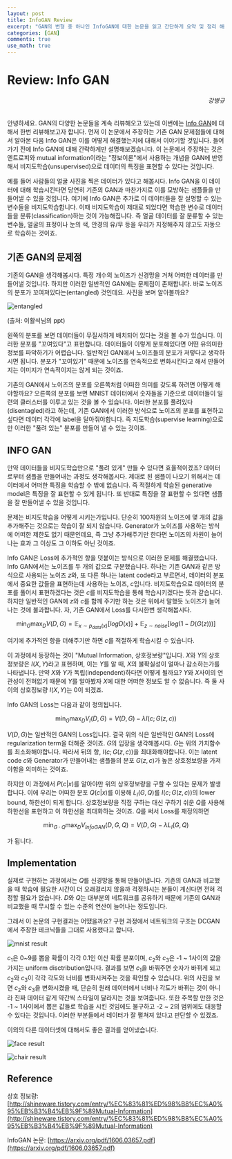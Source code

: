 ```yaml
---
layout: post
title: InfoGAN Review
excerpt: "GAN의 변형 중 하나인 InfoGAN에 대한 논문을 읽고 간단하게 요약 및 정리 해봤습니다."
categories: [GAN]
comments: true
use_math: true
---
```


# Review: Info GAN

<h6 align="right">강병규</h6>

안녕하세요. GAN의 다양한 논문들을 계속 리뷰해오고 있는데 이번에는 [Info GAN](https://arxiv.org/abs/1606.03657)에 대해서 한번 리뷰해보고자 합니다. 먼저 이 논문에서 주장하는 기존 GAN 문제점들에 대해서 알아본 다음 Info GAN은 이를 어떻게 해결했는지에 대해서 이야기할 것입니다. 들어가기 전에 Info GAN에 대해 간략하게만 설명해보겠습니다. 이 논문에서 주장하는 것은 엔트로피와 mutual information이라는 "정보이론"에서 사용하는 개념을 GAN에 반영해서 비지도학습(unsupervised)으로 데이터의 특징을 표현할 수 있다는 것입니다.

예를 들어 사람들의 얼굴 사진을 찍은 데이터가 있다고 해봅시다. Info GAN을 이 데이터에 대해 학습시킨다면 당연히 기존의 GAN과 마찬가지로 이를 모방하는 샘플들을 만들어낼 수 있을 것입니다. 여기에 Info GAN은 추가로 이 데이터들을 잘 설명할 수 있는 변수들을 비지도학습합니다. 이때 비지도학습이 제대로 되었다면 학습한 변수로 데이터들을 분류(classification)하는 것이 가능해집니다. 즉 얼굴 데이터를 잘 분류할 수 있는 변수들, 얼굴의 표정이나 눈의 색, 안경의 유/무 등을 우리가 지정해주지 않고도 자동으로 학습하는 것이죠.

## 기존 GAN의 문제점

기존의 GAN을 생각해봅시다. 특정 개수의 노이즈가 신경망을 거쳐 어떠한 데이터를 만들어낼 것입니다. 하지만 이러한 일반적인 GAN에는 문제점이 존재합니다. 바로 노이즈의 분포가 꼬여져있다는(entangled) 것인데요. 사진을 보며 알아볼까요?

![entangled](https://user-images.githubusercontent.com/25279765/29562618-015ac86e-8775-11e7-8df1-673c9ab87a46.png)

(출처: 이활석님의 ppt)

왼쪽의 분포를 보면 데이터들이 무질서하게 배치되어 있다는 것을 볼 수가 있습니다. 이러한 분포를 "꼬여있다"고 표현합니다. 데이터들이 이렇게 분포해있다면 어떤 유의미한 정보를 파악하기가 어렵습니다. 일반적인 GAN에서 노이즈들의 분포가 저렇다고 생각하시면 됩니다. 분포가 "꼬여있기" 때문에 노이즈를 연속적으로 변화시킨다고 해서 만들어지는 이미지가 연속적이지는 않게 되는 것이죠.

기존의 GAN에서 노이즈의 분포를 오른쪽처럼 어떠한 의미를 갖도록 하려면 어떻게 해야할까요? 오른쪽의 분포를 보면 MNIST 데이터에서 숫자들을 기준으로 데이터들이 일련의 클러스터를 이루고 있는 것을 볼 수 있습니다. 이러한 분포를 풀려있다(disentagled)라고 하는데, 기존 GAN에서 이러한 방식으로 노이즈의 분포를 표현하고 싶다면 데이터 각각에 label을 달아줘야합니다. 즉 지도학습(supervise learning)으로만 이러한 "풀려 있는" 분포를 만들어 낼 수 있는 것이죠.

## INFO GAN

만약 데이터들을 비지도학습만으로 "풀려 있게" 만들 수 있다면 효율적이겠죠? 데이터로부터 샘플을 만들어내는 과정도 생각해봅시다. 제대로 된 샘플이 나오기 위해서는 데이터에서 어떠한 특징을 학습할 수 밖에 없습니다. 즉 적절하게 학습된 generative model은 특징을 잘 표현할 수 있게 됩니다. 또 반대로 특징을 잘 표현할 수 있다면 샘플을 잘 만들어낼 수 있을 것입니다.

문제는 비지도학습을 어떻게 시키는가입니다. 단순히 100차원의 노이즈에 몇 개의 값을 추가해주는 것으로는 학습이 잘 되지 않습니다. Generator가 노이즈를 사용하는 방식에 어떠한 제한도 없기 때문인데요, 즉 그냥 추가해주기만 한다면 노이즈의 차원이 늘어나는 효과 그 이상도 그 이하도 아닌 것이죠.

Info GAN은 Loss에 추가적인 항을 덧붙이는 방식으로 이러한 문제를 해결했습니다. Info GAN에서는 노이즈를 두 개의 값으로 구분했습니다. 하나는 기존 GAN과 같은 방식으로 사용되는 노이즈 ${z}$와, 또 다른 하나는 latent code라고 부르면서, 데이터의 분포에서 중요한 값들을 표현하는데 사용하는 노이즈, ${c}$입니다. 비지도학습으로 데이터의 분포를 풀어서 표현하겠다는 것은 ${c}$를 비지도학습을 통해 학습시키겠다는 뜻과 같습니다. 하지만 일반적인 GAN에 ${z}$와 ${c}$를 함께 주기만 하는 것은 위에서 말했듯 노이즈가 늘어나는 것에 불과합니다. 자, 기존 GAN에서 Loss를 다시한번 생각해봅시다.

$$\min_{G}\max_{D}{V(D,G)} = \mathbb{E}_{x\sim p_{data}(x)}[logD(x)] + \mathbb{E}_{z\sim noise}[log(1-D(G(z)))]$$

여기에 추가적인 항을 더해주기만 하면 ${c}$를 적절하게 학습시킬 수 있습니다.

이 과정에서 등장하는 것이 "Mutual Information, 상호정보량"입니다. ${X}$와 ${Y}$의 상호정보량은 $I(X, Y)$라고 표현하며, 이는 ${Y}$를 알 때, ${X}$의 불확실성이 얼마나 감소하는가를 나타냅니다. 만약 ${X}$와 ${Y}$가 독립(independent)하다면 어떻게 될까요? ${Y}$와 ${X}$사이의 연관성이 전혀없기 때문에 ${Y}$를 알아봤자 ${X}$에 대한 어떠한 정보도 알 수 없습니다. 즉 둘 사이의 상호정보량 ${I(X, Y)}$는 $0$이 되겠죠.

Info GAN의 Loss는 다음과 같이 정의됩니다.

$$\min_{G}\max_{D}{V_I(D,G)} = V(D, G) - \lambda I(c; G(z, c))$$

${V(D, G)}$는 일반적인 GAN의 Loss입니다. 결국 위의 식은 일반적인 GAN의 Loss에 regularization term을 더해준 것이죠. ${G}$의 입장을 생각해봅시다. ${G}$는 위의 가치함수를 최소화해야합니다. 따라서 뒤의 항, ${I(c; G(z, c))}$을 최대화해야합니다. 이는 latent code ${c}$와 Generator가 만들어내는 샘플들의 분포 ${G(z, c)}$가 높은 상호정보량을 가져야함을 의미하는 것이죠.

하지만 이 과정에서 ${P(c \vert x)}$를 알아야만 위의 상호정보량을 구할 수 있다는 문제가 발생합니다. 이에 우리는 어떠한 분포 ${Q(c\vert x)}$를 이용해 ${L_I (G, Q)}$를 ${I(c; G(z, c))}$의 lower bound, 하한선이 되게 합니다. 상호정보량을 직접 구하는 대신 구하기 쉬운 ${Q}$를 사용해 하한선을 표현하고 이 하한선을 최대화하는 것이죠. ${Q}$를 써서 Loss를 재정의하면

$${\min_{G \cdot Q} \max_{D} V_{InfoGAN}(D, G, Q) = V(D, G) - \lambda L_I(G, Q)}$$

가 됩니다.

## Implementation

실제로 구현하는 과정에서는 ${Q}$를 신경망을 통해 만들어냅니다. 기존의 GAN과 비교했을 때 학습에 필요한 시간이 더 오래걸리지 않을까 걱정하시는 분들이 계신다면 전혀 걱정할 필요가 없습니다. ${D}$와 ${Q}$는 대부분의 네트워크를 공유하기 때문에 기존의 GAN과 비교했을 때 무시할 수 있는 수준의 연산이 늘어나는 정도입니다.

그래서 이 논문의 구현결과는 어땠을까요? 구현 과정에서 네트워크의 구조는 DCGAN에서 주장한 테크닉들을 그대로 사용했다고 합니다.

![mnist result](https://user-images.githubusercontent.com/25279765/29565083-740a1446-877f-11e7-9544-a8d284cdce66.png)

${c_1}$은 0~9를 뽑을 확률이 각각 0.1인 이산 확률 분포이며, ${c_2}$와 ${c_3}$은 -1 ~ 1사이의 값을 가지는 uniform disctribution입니다. 결과를 보면 ${c_1}$을 바꿔주면 숫자가 바뀌게 되고 ${c_2}$와 ${c_3}$이 각각 각도와 너비를 변화시켜주는 것을 확인할 수 있습니다. 위의 사진을 보면 ${c_2}$와 ${c_3}$을 변화시켰을 때,  단순히 원래 데이터에서 너비나 각도가 바뀌는 것이 아니라 진짜 데이터 같게 약간씩 스타일이 달라지는 것을 보여줍니다. 또한 주목할 만한 것은 -1 ~ 1사이에서 뽑은 값들로 학습을 시킨 것임에도 불구하고 -2 ~ 2의 범위에도 대응할 수 있다는 것입니다. 이러한 부분들에서 데이터가 잘 펼쳐져 있다고 판단할 수 있겠죠.

이외의 다른 데이터셋에 대해서도 좋은 결과를 얻어냈습니다.

![face result](https://user-images.githubusercontent.com/25279765/29565275-3ca4d044-8780-11e7-8814-57edbc233e37.png)

![chair result](https://user-images.githubusercontent.com/25279765/29565281-4037c784-8780-11e7-8e8d-7e972599432c.png)

## Reference

상호 정보량: [http://shineware.tistory.com/entry/%EC%83%81%ED%98%B8%EC%A0%95%EB%B3%B4%EB%9F%89Mutual-Information](http://shineware.tistory.com/entry/%EC%83%81%ED%98%B8%EC%A0%95%EB%B3%B4%EB%9F%89Mutual-Information)

InfoGAN 논문: [https://arxiv.org/pdf/1606.03657.pdf](https://arxiv.org/pdf/1606.03657.pdf)
